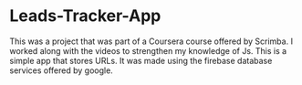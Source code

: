 # Leads-Tracker-App
This was a project that was part of a Coursera course offered by Scrimba. I worked along with the videos to strengthen my knowledge of Js. This is a simple app that stores URLs. It was made using the firebase database services offered by google.
